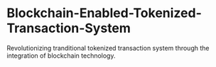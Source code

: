 # Blockchain-Enabled-Tokenized-Transaction-System
Revolutionizing tranditional tokenized transaction system through the integration of blockchain technology.
